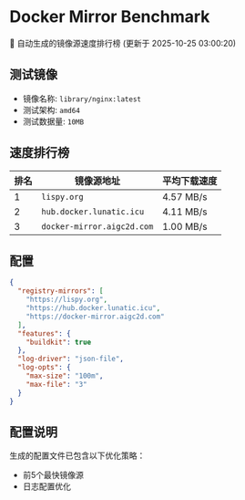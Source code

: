 # Docker Mirror Benchmark

🚀 自动生成的镜像源速度排行榜 (更新于 2025-10-25 03:00:20)

## 测试镜像
- 镜像名称: `library/nginx:latest`
- 测试架构: `amd64`
- 测试数据量: `10MB`

## 速度排行榜
| 排名 | 镜像源地址 | 平均下载速度 |
|------|------------|--------------|
| 1 | `lispy.org` | 4.57 MB/s |
| 2 | `hub.docker.lunatic.icu` | 4.11 MB/s |
| 3 | `docker-mirror.aigc2d.com` | 1.00 MB/s |

## 配置

```json
{
  "registry-mirrors": [
    "https://lispy.org",
    "https://hub.docker.lunatic.icu",
    "https://docker-mirror.aigc2d.com"
  ],
  "features": {
    "buildkit": true
  },
  "log-driver": "json-file",
  "log-opts": {
    "max-size": "100m",
    "max-file": "3"
  }
}
```

## 配置说明
生成的配置文件已包含以下优化策略：
- 前5个最快镜像源
- 日志配置优化

